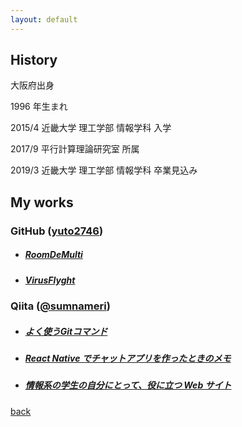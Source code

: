```yaml
---
layout: default
---
```


## History
大阪府出身

1996 年生まれ

2015/4 近畿大学 理工学部 情報学科 入学

2017/9 平行計算理論研究室 所属

2019/3 近畿大学 理工学部 情報学科 卒業見込み

## My works
### GitHub ([yuto2746](https://github.com/yuto2746))
* ##### [RoomDeMulti](./../../../../../posts/works/RoomDeMulti.html)
* ##### [VirusFlyght](./../../../../../posts/works/VirusFlyght.html)

### Qiita ([@sumnameri](https://qiita.com/sunameri))
* ##### [よく使うGitコマンド](https://qiita.com/sunameri/private/a36eaac2dfd739503cd6)
* ##### [React Native でチャットアプリを作ったときのメモ](https://qiita.com/sunameri/private/355f4f13fad967915212)
* ##### [情報系の学生の自分にとって、役に立つ Web サイト](https://qiita.com/sunameri/items/e0142ebe3f9b915b79dd)

[back](./../../../../../)